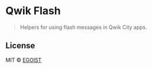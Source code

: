 # Qwik Flash

> Helpers for using flash messages in Qwik City apps.

## License

MIT &copy; [EGOIST](https://github.com/sponsors/egoist)
